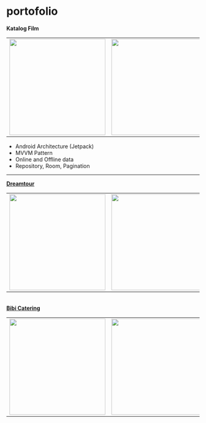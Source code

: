 # portofolio
<b>Katalog Film</b><br>
<table>
  <tr>
    <td><img src="https://github.com/iqbalsyamhad/portofolio/blob/master/img/movie1.jpg" width="250px"></td>
    <td><img src="https://github.com/iqbalsyamhad/portofolio/blob/master/img/movie2.jpg" width="250px"></td>
  </tr>
</table>
<ul>
  <li>Android Architecture (Jetpack)</li>
  <li>MVVM Pattern</li>
  <li>Online and Offline data</li>
  <li>Repository, Room, Pagination</li>
</ul>
<hr>
<a href="https://play.google.com/store/apps/details?id=com.dreamtour.mobile" target="_blank"><b>Dreamtour</b></a><br>
<table>
  <tr>
    <td><img src="https://github.com/iqbalsyamhad/portofolio/blob/master/img/dream1.jpg" width="250px"></td>
    <td><img src="https://github.com/iqbalsyamhad/portofolio/blob/master/img/dream2.jpg" width="250px"></td>
  </tr>
</table>
<br>
<a href="https://play.google.com/store/apps/details?id=gantengpermanent.bibi" target="_blank"><b>Bibi Catering</b></a><br>
<table>
  <tr>
    <td><img src="https://lh3.googleusercontent.com/tmfFowqZpp2_BFAxnQJXi73HiLU8oZ2OZ6CVR6ouF-fPFZu8Io18-YxTI7ULbD8ozg=w2560-h1186" width="250px"></td>
    <td><img src="https://lh3.googleusercontent.com/KI79l9uVXaj3X_leLX7AeF4ao3m4WhNN9124BXTLz2Ngo0rTCGTEMwapQrvcc74QqC3f=w2560-h1186" width="250px"></td>
  </tr>
</table>
